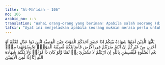 ```yaml
---
title: "Al-Ma'idah - 106"
no: 106
arabic_no: ١٠٦
translation: "Wahai orang-orang yang beriman! Apabila salah seorang (di antara) kamu menghadapi kematian, sedang dia akan berwasiat, maka hendaklah (wasiat itu) disaksikan oleh dua orang yang adil di antara kamu, atau dua orang yang berlainan (agama) dengan kamu. Jika kamu dalam perjalanan di bumi lalu kamu ditimpa bahaya kematian, hendaklah kamu tahan kedua saksi itu setelah salat, agar keduanya bersumpah dengan nama Allah jika kamu ragu-ragu, “Demi Allah kami tidak akan mengambil keuntungan dengan sumpah ini, walaupun dia karib kerabat, dan kami tidak menyembunyikan kesaksian Allah; sesungguhnya jika demikian tentu kami termasuk orang-orang yang berdosa.”"
tafsir: "Ayat ini menjelaskan apabila seorang mukmin merasa perlu untuk membuat wasiat mengenai harta benda, maka wasiat tersebut harus disaksikan oleh dua orang mukmin yang adil dan mempunyai pendirian yang teguh, sehingga apabila di kemudian hari timbul persoalan yang memerlukan kesaksian dari mereka maka dapat diharapkan bahwa mereka akan memberikan kesaksian yang benar, dan tidak akan menyembunyikan sesuatu yang mereka ketahui mengenai wasiat itu.\n\nKemudian dijelaskan, bahwa apabila tidak terdapat dua orang saksi yang mukmin, misalnya ketika orang yang akan berwasiat itu sedang berada dalam perjalanan, lalu ia mendapat musibah, dan merasa ajalnya sudah dekat, maka ia boleh mengambil dua orang saksi yang bukan mukmin, akan tetapi harus bersifat adil dan berpendirian teguh.\n\nKedua orang yang akan dijadikan saksi itu diminta untuk menunggu sampai sesudah salat. Para ulama mengatakan yang dimaksud \"sesudah salat\" itu adalah \"sesudah salat asar.\" Ini berdasarkan pada apa yang pernah dilakukan oleh Rasulullah, dan kebiasaan ini juga berlaku dikalangan kaum Muslimin, karena pada saat-saat tersebut terdapat banyak orang-orang yang akan turut menyaksikannya, sebab kebanyakan mereka telah selesai melakukan sebagian besar tugas yang biasa dikerjakan di siang hari. Pada saat itulah biasanya hakim mengadakan sidang untuk memeriksa perkara-perkara yang diajukan kepadanya. Apabila kedua saksi itu bukan orang-orang mukmin, maka yang dimaksudkan dengan salat itu ialah salat yang dilakukan menurut agama mereka.\n\nApabila kedua saksi itu cukup dipercaya, maka kesaksian mereka atas wasiat tersebut tak perlu disertai dengan sumpah. Tetapi apabila ahli waris dari orang yang berwasiat itu meragukan kejujuran saksi-saksi tersebut, maka saksi-saksi itu diminta untuk mengucapkan sumpah guna menguatkan kesaksian mereka, sehingga dapat diharapkan mereka akan benar-benar bertindak sebagai saksi yang jujur dan dapat dipercaya sepenuhnya.\n\nBunyi sumpah harus diucapkan oleh kedua saksi tersebut berdasarkan ayat berikut:\n\n\"Demi Allah kami tidak akan mengambil keuntungan dengan sumpah ini, walaupun dia karib kerabat, dan kami tidak menyembunyikan kesaksian Allah; sesungguhnya jika demikian tentu kami termasuk orang-orang yang berdosa.\" (al-Ma'idah/5: 106)\n\nIsi sumpah menunjukkan bahwa para saksi tersebut berikrar tidak akan memperlakukan kesaksian itu seperti barang dagangan yang dapat diperjualbelikan. Mereka tidak menyembunyikan kesaksian itu atau mengubahnya karena hendak mengharapkan sesuatu untuk kepentingan pribadi. Mereka senantiasa akan memegang teguh kesaksian mereka walaupun akan menimbulkan kerugian kepada salah seorang kerabat mereka. Mereka yakin betul, bahwa apabila mereka menyembunyikan kesaksian mereka ketika kesaksian itu diperlukan, atau mengubahnya dengan kesaksian yang palsu, mereka pasti berdosa dan akan mendapat azab dari Allah."
---
```

يٰٓاَيُّهَا الَّذِيْنَ اٰمَنُوْا شَهَادَةُ بَيْنِكُمْ اِذَا حَضَرَ اَحَدَكُمُ الْمَوْتُ حِيْنَ الْوَصِيَّةِ اثْنٰنِ ذَوَا عَدْلٍ مِّنْكُمْ اَوْ اٰخَرٰنِ مِنْ غَيْرِكُمْ اِنْ اَنْتُمْ ضَرَبْتُمْ فِى الْاَرْضِ فَاَصَابَتْكُمْ مُّصِيْبَةُ الْمَوْتِۗ تَحْبِسُوْنَهُمَا مِنْۢ بَعْدِ الصَّلٰوةِ فَيُقْسِمٰنِ بِاللّٰهِ اِنِ ارْتَبْتُمْ لَا نَشْتَرِيْ بِهٖ ثَمَنًا وَّلَوْ كَانَ ذَا قُرْبٰىۙ وَلَا نَكْتُمُ شَهَادَةَ اللّٰهِ اِنَّآ اِذًا لَّمِنَ الْاٰثِمِيْنَ 